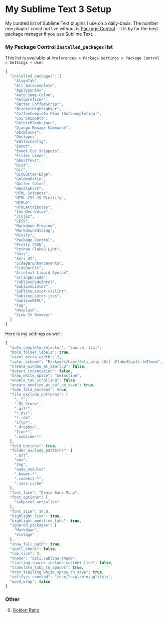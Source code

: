 My Sublime Text 3 Setup
==========

My curated list of Sublime Text plugins I use on a daily-basis. The number one plugin I could not live without is [Package Control](https://github.com/wbond/sublime_package_control) - it is by far the best package manager if you use Sublime Text.

### My Package Control `installed_packages` list

This list is available at `Preferences > Package Settings > Package Control > Settings – User`

```js
{
  "installed_packages": [
    "AlignTab",
    "All Autocomplete",
    "ApplySyntax",
    "Auto Semi-Colon",
    "Autoprefixer",
    "Better CoffeeScript",
    "BracketHighlighter",
    "CoffeeComplete Plus (Autocompletion)",
    "CSS Snippets",
    "DeleteBlankLines",
    "Django Manage Commands",
    "DocBlockr",
    "Doctypes",
    "EditorConfig",
    "Emmet",
    "Emmet Css Snippets",
    "Filter Lines",
    "GhostText",
    "Gist",
    "Git",
    "GitGutter-Edge",
    "GoldenRatio",
    "Gutter Color",
    "Handlebars",
    "HTML Snippets",
    "HTML-CSS-JS Prettify",
    "HTML5",
    "HTMLAttributes",
    "Inc-Dec-Value",
    "Jinja2",
    "LESS",
    "Markdown Preview",
    "MarkdownEditing",
    "Minify",
    "Package Control",
    "Pretty JSON",
    "Python Flake8 Lint",
    "Sass",
    "Seti_UI",
    "SideBarEnhancements",
    "SideBarGit",
    "Siteleaf Liquid Syntax",
    "StringEncode",
    "SublimeCodeIntel",
    "SublimeLinter",
    "SublimeLinter-csslint",
    "SublimeLinter-jscs",
    "SublimeREPL",
    "Tag",
    "Unsplash",
    "View In Browser"
  ]
}

```

Here is my settings as well:

```js
{
  "auto_complete_selector": "source, text",
  "bold_folder_labels": true,
  "caret_extra_width": 2,
  "color_scheme": "Packages/User/Seti_orig (SL) (Flake8Lint).tmTheme",
  "create_window_at_startup": false,
  "detect_indentation": false,
  "draw_white_space": "selection",
  "enable_tab_scrolling": false,
  "ensure_newline_at_eof_on_save": true,
  "fade_fold_buttons": true,
  "file_exclude_patterns": [
    "._*",
    ".DS_Store",
    ".git*",
    "*.pyc",
    "*.rdb",
    "sftp*",
    ".dropbox",
    "Icon*",
    ".sublime-*"
  ],
  "fold_buttons": true,
  "folder_exclude_patterns": [
    ".git",
    "env",
    "tmp",
    "node_modules",
    ".bower-*",
    ".codekit-*",
    ".sass-cache"
  ],
  "font_face": "Droid Sans Mono",
  "font_options": [
    "subpixel_antialias"
  ],
  "font_size": 14.0,
  "highlight_line": true,
  "highlight_modified_tabs": true,
  "ignored_packages": [
    "Markdown",
    "Vintage"
  ],
  "show_full_path": true,
  "spell_check": false,
  "tab_size": 2,
  "theme": "Seti.sublime-theme",
  "trailing_spaces_include_current_line": false,
  "translate_tabs_to_spaces": true,
  "trim_trailing_white_space_on_save": true,
  "uglifyjs_command": "/usr/local/bin/uglifyjs",
  "word_wrap": false
}

```


### Other

0. [Golden Ratio](https://sublime.wbond.net/packages/GoldenRatio)
